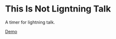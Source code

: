 # This Is Not Ligntning Talk

A timer for lightning talk.

[Demo](https://skyduck0205.github.io/this-is-not-lightning-talk/)
